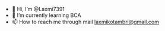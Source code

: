 - 👋 Hi, I’m @Laxmi7391
- 🌱 I’m currently learning BCA
- 📫 How to reach me through mail laxmikotambri@gmail.com

<!---
Laxmi7391/Laxmi7391 is a ✨ special ✨ repository because its `README.md` (this file) appears on your GitHub profile.
You can click the Preview link to take a look at your changes.
--->
